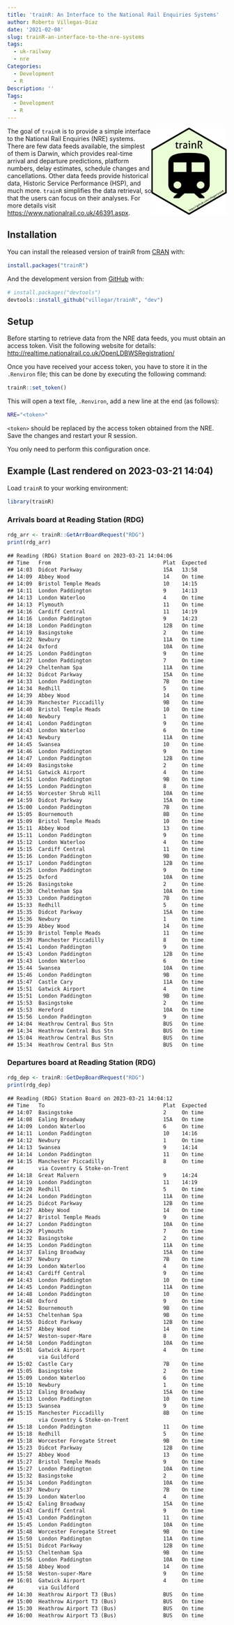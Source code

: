```yaml
---
title: 'trainR: An Interface to the National Rail Enquiries Systems'
author: Roberto Villegas-Diaz
date: '2021-02-08'
slug: trainR-an-interface-to-the-nre-systems
tags:
  - uk-railway
  - nre
Categories:
  - Development
  - R
Description: ''
Tags:
  - Development
  - R
---
```


<img src="https://raw.githubusercontent.com/villegar/trainR/main/inst/images/logo.png" alt="logo" align="right" height=200px/>

The goal of `trainR` is to provide a simple interface to the 
National Rail Enquiries (NRE) systems. There are few data feeds 
available, the simplest of them is Darwin, which provides real-time 
arrival and departure predictions, platform numbers, delay estimates, 
schedule changes and cancellations. Other data feeds provide historical 
data, Historic Service Performance (HSP), and much more. `trainR` 
simplifies the data retrieval, so that the users can focus on their 
analyses. For more details visit 
https://www.nationalrail.co.uk/46391.aspx.

## Installation

You can install the released version of trainR from [CRAN](https://CRAN.R-project.org) with:

``` r
install.packages("trainR")
```

And the development version from [GitHub](https://github.com/) with:

``` r
# install.packages("devtools")
devtools::install_github("villegar/trainR", "dev")
```

## Setup
Before starting to retrieve data from the NRE data feeds, you must obtain an access token. 
Visit the following website for details: http://realtime.nationalrail.co.uk/OpenLDBWSRegistration/

Once you have received your access token, you have to store it in the `.Renviron` file; this can be 
done by executing the following command:


```r
trainR::set_token()
```

This will open a text file, `.Renviron`, add a new line at the end (as follows):

```bash
NRE="<token>"
```

`<token>` should be replaced by the access token obtained from the NRE. Save the changes and restart 
your R session.

You only need to perform this configuration once.

## Example (Last rendered on 2023-03-21 14:04)

Load `trainR` to your working environment:

```r
library(trainR)
```

### Arrivals board at Reading Station (RDG)


```r
rdg_arr <- trainR::GetArrBoardRequest("RDG")
print(rdg_arr)
```

```
## Reading (RDG) Station Board on 2023-03-21 14:04:06
## Time   From                                    Plat  Expected
## 14:03  Didcot Parkway                          15A   13:58
## 14:09  Abbey Wood                              14    On time
## 14:09  Bristol Temple Meads                    10    14:15
## 14:11  London Paddington                       9     14:13
## 14:13  London Waterloo                         4     On time
## 14:13  Plymouth                                11    On time
## 14:16  Cardiff Central                         11    14:19
## 14:16  London Paddington                       9     14:23
## 14:18  London Paddington                       12B   On time
## 14:19  Basingstoke                             2     On time
## 14:22  Newbury                                 11A   On time
## 14:24  Oxford                                  10A   On time
## 14:25  London Paddington                       9     On time
## 14:27  London Paddington                       7     On time
## 14:29  Cheltenham Spa                          11A   On time
## 14:32  Didcot Parkway                          15A   On time
## 14:33  London Paddington                       7B    On time
## 14:34  Redhill                                 5     On time
## 14:39  Abbey Wood                              14    On time
## 14:39  Manchester Piccadilly                   9B    On time
## 14:40  Bristol Temple Meads                    10    On time
## 14:40  Newbury                                 1     On time
## 14:41  London Paddington                       9     On time
## 14:43  London Waterloo                         6     On time
## 14:43  Newbury                                 11A   On time
## 14:45  Swansea                                 10    On time
## 14:46  London Paddington                       9     On time
## 14:47  London Paddington                       12B   On time
## 14:49  Basingstoke                             2     On time
## 14:51  Gatwick Airport                         4     On time
## 14:51  London Paddington                       9B    On time
## 14:55  London Paddington                       8     On time
## 14:55  Worcester Shrub Hill                    10A   On time
## 14:59  Didcot Parkway                          15A   On time
## 15:00  London Paddington                       7B    On time
## 15:05  Bournemouth                             8B    On time
## 15:09  Bristol Temple Meads                    10    On time
## 15:11  Abbey Wood                              13    On time
## 15:11  London Paddington                       9     On time
## 15:12  London Waterloo                         4     On time
## 15:15  Cardiff Central                         11    On time
## 15:16  London Paddington                       9B    On time
## 15:17  London Paddington                       12B   On time
## 15:25  London Paddington                       9     On time
## 15:25  Oxford                                  10A   On time
## 15:26  Basingstoke                             2     On time
## 15:30  Cheltenham Spa                          10A   On time
## 15:33  London Paddington                       7B    On time
## 15:33  Redhill                                 5     On time
## 15:35  Didcot Parkway                          15A   On time
## 15:36  Newbury                                 1     On time
## 15:39  Abbey Wood                              14    On time
## 15:39  Bristol Temple Meads                    11    On time
## 15:39  Manchester Piccadilly                   8     On time
## 15:41  London Paddington                       9     On time
## 15:43  London Paddington                       12B   On time
## 15:43  London Waterloo                         6     On time
## 15:44  Swansea                                 10A   On time
## 15:46  London Paddington                       9B    On time
## 15:47  Castle Cary                             11A   On time
## 15:51  Gatwick Airport                         4     On time
## 15:51  London Paddington                       9B    On time
## 15:53  Basingstoke                             2     On time
## 15:53  Hereford                                10A   On time
## 15:56  London Paddington                       9     On time
## 14:04  Heathrow Central Bus Stn                BUS   On time
## 14:34  Heathrow Central Bus Stn                BUS   On time
## 15:04  Heathrow Central Bus Stn                BUS   On time
## 15:34  Heathrow Central Bus Stn                BUS   On time
```

### Departures board at Reading Station (RDG)


```r
rdg_dep <- trainR::GetDepBoardRequest("RDG")
print(rdg_dep)
```

```
## Reading (RDG) Station Board on 2023-03-21 14:04:12
## Time   To                                      Plat  Expected
## 14:07  Basingstoke                             2     On time
## 14:08  Ealing Broadway                         15A   On time
## 14:09  London Waterloo                         6     On time
## 14:11  London Paddington                       10    14:16
## 14:12  Newbury                                 1     On time
## 14:13  Swansea                                 9     14:14
## 14:14  London Paddington                       11    On time
## 14:15  Manchester Piccadilly                   8     On time
##        via Coventry & Stoke-on-Trent           
## 14:18  Great Malvern                           9     14:24
## 14:19  London Paddington                       11    14:19
## 14:20  Redhill                                 5     On time
## 14:24  London Paddington                       11A   On time
## 14:25  Didcot Parkway                          12B   On time
## 14:27  Abbey Wood                              14    On time
## 14:27  Bristol Temple Meads                    9     On time
## 14:27  London Paddington                       10A   On time
## 14:29  Plymouth                                7     On time
## 14:32  Basingstoke                             2     On time
## 14:35  London Paddington                       11A   On time
## 14:37  Ealing Broadway                         15A   On time
## 14:37  Newbury                                 7B    On time
## 14:39  London Waterloo                         4     On time
## 14:43  Cardiff Central                         9     On time
## 14:43  London Paddington                       10    On time
## 14:45  London Paddington                       11A   On time
## 14:48  London Paddington                       10    On time
## 14:48  Oxford                                  9     On time
## 14:52  Bournemouth                             9B    On time
## 14:53  Cheltenham Spa                          9B    On time
## 14:55  Didcot Parkway                          12B   On time
## 14:57  Abbey Wood                              14    On time
## 14:57  Weston-super-Mare                       8     On time
## 14:58  London Paddington                       10A   On time
## 15:01  Gatwick Airport                         4     On time
##        via Guildford                           
## 15:02  Castle Cary                             7B    On time
## 15:05  Basingstoke                             2     On time
## 15:09  London Waterloo                         6     On time
## 15:10  Newbury                                 1     On time
## 15:12  Ealing Broadway                         15A   On time
## 15:13  London Paddington                       10    On time
## 15:13  Swansea                                 9     On time
## 15:15  Manchester Piccadilly                   8B    On time
##        via Coventry & Stoke-on-Trent           
## 15:18  London Paddington                       11    On time
## 15:18  Redhill                                 5     On time
## 15:18  Worcester Foregate Street               9B    On time
## 15:23  Didcot Parkway                          12B   On time
## 15:27  Abbey Wood                              13    On time
## 15:27  Bristol Temple Meads                    9     On time
## 15:27  London Paddington                       10A   On time
## 15:32  Basingstoke                             2     On time
## 15:34  London Paddington                       10A   On time
## 15:37  Newbury                                 7B    On time
## 15:39  London Waterloo                         4     On time
## 15:42  Ealing Broadway                         15A   On time
## 15:43  Cardiff Central                         9     On time
## 15:43  London Paddington                       11    On time
## 15:45  London Paddington                       10A   On time
## 15:48  Worcester Foregate Street               9B    On time
## 15:50  London Paddington                       11A   On time
## 15:51  Didcot Parkway                          12B   On time
## 15:53  Cheltenham Spa                          9B    On time
## 15:56  London Paddington                       10A   On time
## 15:58  Abbey Wood                              14    On time
## 15:58  Weston-super-Mare                       9     On time
## 16:01  Gatwick Airport                         4     On time
##        via Guildford                           
## 14:30  Heathrow Airport T3 (Bus)               BUS   On time
## 15:00  Heathrow Airport T3 (Bus)               BUS   On time
## 15:30  Heathrow Airport T3 (Bus)               BUS   On time
## 16:00  Heathrow Airport T3 (Bus)               BUS   On time
```
